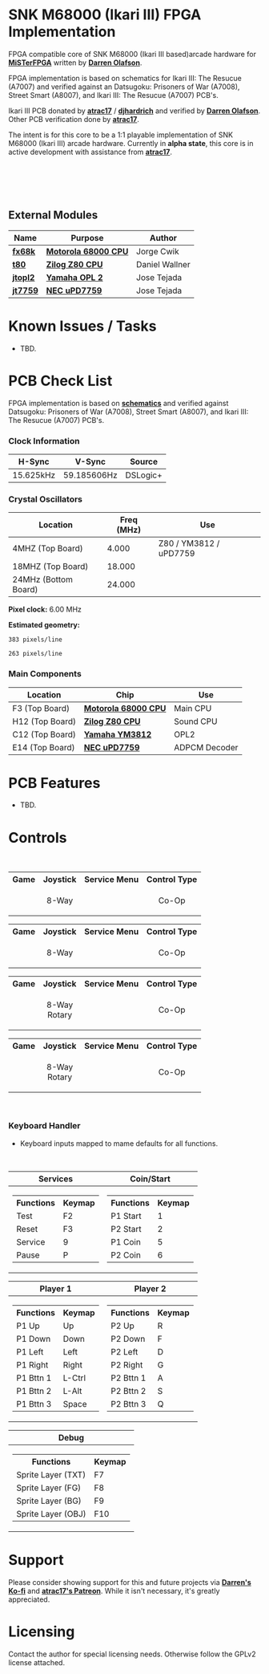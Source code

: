 
# SNK M68000 (Ikari III) FPGA Implementation

FPGA compatible core of SNK M68000 (Ikari III based)arcade hardware for [**MiSTerFPGA**](https://github.com/MiSTer-devel/Main_MiSTer/wiki) written by [**Darren Olafson**](https://twitter.com/Darren__O).

FPGA implementation is based on schematics for Ikari III: The Resucue (A7007) and verified against an Datsugoku: Prisoners of War (A7008), Street Smart (A8007), and Ikari III: The Resucue (A7007) PCB's.

Ikari III PCB donated by [**atrac17**](https://github.com/atrac17) / [**djhardrich**](https://twitter.com/djhardrich) and verified by [**Darren Olafson**](https://twitter.com/Darren__O). Other PCB verification done by [**atrac17**](https://github.com/atrac17).

The intent is for this core to be a 1:1 playable implementation of SNK M68000 (Ikari III) arcade hardware. Currently in **alpha state**, this core is in active development with assistance from [**atrac17**](https://github.com/atrac17).

<br>
<p align="center">
<img width="" height="" src=" ">
</p>
<br>

## External Modules

|Name| Purpose | Author |
|----|---------|--------|
| [**fx68k**](https://github.com/ijor/fx68k)      | [**Motorola 68000 CPU**](https://en.wikipedia.org/wiki/Motorola_68000) | Jorge Cwik     |
| [**t80**](https://opencores.org/projects/t80)   | [**Zilog Z80 CPU**](https://en.wikipedia.org/wiki/Zilog_Z80)           | Daniel Wallner |
| [**jtopl2**](https://github.com/jotego/jtopl)   | [**Yamaha OPL 2**](https://en.wikipedia.org/wiki/Yamaha_OPL#OPL2)      | Jose Tejada    |
| [**jt7759**](https://github.com/jotego/jt7759)  | [**NEC uPD7759**](https://github.com/jotego/jt7759)                    | Jose Tejada    |

# Known Issues / Tasks

- TBD.

# PCB Check List

FPGA implementation is based on [**schematics**](https://github.com/va7deo/SNK68/blob/main/doc/A7007%20(Ikari%20III)/Schematic/A7007%20Schematics.pdf) and verified against Datsugoku: Prisoners of War (A7008), Street Smart (A8007), and Ikari III: The Resucue (A7007) PCB's.

### Clock Information

H-Sync      | V-Sync      | Source   |
------------|-------------|----------|
15.625kHz   | 59.185606Hz | DSLogic+ |

### Crystal Oscillators

Location              | Freq (MHz) | Use                       |
----------------------|------------|---------------------------|
4MHZ (Top Board)      | 4.000      | Z80 / YM3812 / uPD7759    |
18MHZ (Top Board)     | 18.000     |                           |
24MHz (Bottom Board)  | 24.000     |                           |

**Pixel clock:** 6.00 MHz

**Estimated geometry:**

    383 pixels/line
  
    263 pixels/line

### Main Components

Location | Chip | Use |
---------|------|-----|
F3  (Top Board) | [**Motorola 68000 CPU**](https://en.wikipedia.org/wiki/Motorola_68000)   | Main CPU      |
H12 (Top Board) | [**Zilog Z80 CPU**](https://en.wikipedia.org/wiki/Zilog_Z80)             | Sound CPU     |
C12 (Top Board) | [**Yamaha YM3812**](https://en.wikipedia.org/wiki/Yamaha_OPL#OPL2)       | OPL2          |
E14 (Top Board) | [**NEC uPD7759**](https://github.com/jotego/jt7759)                      | ADPCM Decoder |

# PCB Features

- TBD.

# Controls

<br>

<table><tr><th>Game</th><th>Joystick</th><th>Service Menu</th><th>Control Type</th></tr><tr><td><p align="center">     </p></td><td><p align="center">8-Way</p></td><td><p align="center"><img src="     "></td><td><p align="center">Co-Op</td> </table>
<table><tr><th>Game</th><th>Joystick</th><th>Service Menu</th><th>Control Type</th></tr><tr><td><p align="center">     </p></td><td><p align="center">8-Way</p></td><td><p align="center"><img src="     "></td><td><p align="center">Co-Op</td> </table>
<table><tr><th>Game</th><th>Joystick</th><th>Service Menu</th><th>Control Type</th></tr><tr><td><p align="center">     </p></td><td><p align="center">8-Way<br>Rotary</p></td><td><p align="center"><img src="     "></td><td><p align="center">Co-Op</td> </table>
<table><tr><th>Game</th><th>Joystick</th><th>Service Menu</th><th>Control Type</th></tr><tr><td><p align="center">     </p></td><td><p align="center">8-Way<br>Rotary</p></td><td><p align="center"><img src="     "></td><td><p align="center">Co-Op</td> </table>

<br>

### Keyboard Handler

- Keyboard inputs mapped to mame defaults for all functions.

<br>

|Services|Coin/Start|
|--|--|
|<table> <tr><th>Functions</th><th>Keymap</th></tr><tr><td>Test</td><td>F2</td></tr><tr><td>Reset</td><td>F3</td></tr><tr><td>Service</td><td>9</td></tr><tr><td>Pause</td><td>P</td></tr> </table> | <table><tr><th>Functions</th><th>Keymap</th><tr><tr><td>P1 Start</td><td>1</td></tr><tr><td>P2 Start</td><td>2</td></tr><tr><td>P1 Coin</td><td>5</td></tr><tr><td>P2 Coin</td><td>6</td></tr> </table>|

|Player 1|Player 2|
|--|--|
|<table> <tr><th>Functions</th><th>Keymap</th></tr><tr><td>P1 Up</td><td>Up</td></tr><tr><td>P1 Down</td><td>Down</td></tr><tr><td>P1 Left</td><td>Left</td></tr><tr><td>P1 Right</td><td>Right</td></tr><tr><td>P1 Bttn 1</td><td>L-Ctrl</td></tr><tr><td>P1 Bttn 2</td><td>L-Alt</td></tr><tr><td>P1 Bttn 3</td><td>Space</td></tr> </table> | <table> <tr><th>Functions</th><th>Keymap</th></tr><tr><td>P2 Up</td><td>R</td></tr><tr><td>P2 Down</td><td>F</td></tr><tr><td>P2 Left</td><td>D</td></tr><tr><td>P2 Right</td><td>G</td></tr><tr><td>P2 Bttn 1</td><td>A</td></tr><tr><td>P2 Bttn 2</td><td>S</td></tr><tr><td>P2 Bttn 3</td><td>Q</td></tr> </table>|

|Debug|
|--|
|<table> <tr><th>Functions</th><th>Keymap</th></tr><tr><td>Sprite Layer (TXT)</td><td>F7</td><tr><td>Sprite Layer (FG)</td><td>F8</td></tr><tr><td>Sprite Layer (BG)</td><td>F9</td><tr><td>Sprite Layer (OBJ)</td><td>F10</td></tr> </table>|

# Support

Please consider showing support for this and future projects via [**Darren's Ko-fi**](https://ko-fi.com/darreno) and [**atrac17's Patreon**](https://www.patreon.com/atrac17). While it isn't necessary, it's greatly appreciated.

# Licensing

Contact the author for special licensing needs. Otherwise follow the GPLv2 license attached.
